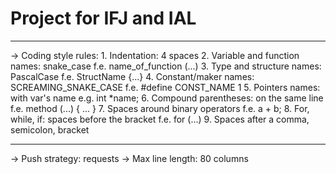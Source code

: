 # Project for IFJ and IAL
*******************************************************************************

-> Coding style rules:
    1. Indentation:                     4 spaces
    2. Variable and function names:     snake_case
        f.e. name_of_function (...)
    3. Type and structure names:        PascalCase
        f.e. StructName {...}
    4. Constant/maker names:            SCREAMING_SNAKE_CASE
        f.e. #define CONST_NAME 1
    5. Pointers names:                  with var's name
        e.g. int *name;
    6. Compound parentheses:            on the same line
        f.e. method (...) {
            ...
        }
    7. Spaces around binary operators
        f.e. a + b;
    8. For, while, if:                 spaces before the bracket
        f.e. for (...)
    9. Spaces after a comma, semicolon, bracket

-------------------------------------------------------------------------------

-> Push strategy:                       requests
-> Max line length:                     80 columns
